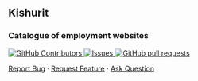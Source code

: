 <p align="left">
 <h2 align="left">Kishurit</h2>
 <h3 align="left">Catalogue of employment websites</h3>
</p>
  <p align="left">
    <a href="https://github.com/batelcohen2021/Kishurit/graphs/contributors">
      <img alt="GitHub Contributors" src="https://img.shields.io/github/contributors/batelcohen2021/Kishurit" />
    </a>
    <a href="https://github.com/batelcohen2021/Kishurit/issues">
      <img alt="Issues" src="https://img.shields.io/github/issues/batelcohen2021/Kishurit?color=0088ff" />
    </a>
    <a href="https://github.com/batelcohen2021/Kishurit/pulls">
      <img alt="GitHub pull requests" src="https://img.shields.io/github/issues-pr/batelcohen2021/Kishurit?color=0088ff" />
    </a>
    <br />
  </p>

  <p align="left">
    <a href="https://github.com/batelcohen2021/Kishurit/issues/new/choose">Report Bug</a>
    ·
    <a href="https://github.com/batelcohen2021/Kishurit/issues/new/choose">Request Feature</a>
    ·
    <a href="https://github.com/batelcohen2021/Kishurit/discussions">Ask Question</a>
  </p>

